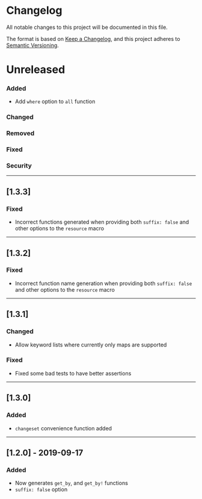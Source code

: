 Changelog
=========

All notable changes to this project will be documented in this file.

The format is based on [Keep a Changelog](https://keepachangelog.com/en/1.0.0/),
and this project adheres to [Semantic Versioning](https://semver.org/spec/v2.0.0.html).

Unreleased
==========
### Added
- Add `where` option to `all` function
### Changed

### Removed

### Fixed

### Security

---

[1.3.3]
-------
### Fixed
- Incorrect functions generated when providing both `suffix: false` and other  options to the `resource` macro

---

[1.3.2]
-------
### Fixed
- Incorrect function name generation when providing both `suffix: false` and other options to the `resource` macro

---

[1.3.1]
-------
### Changed
- Allow keyword lists where currently only maps are supported

### Fixed
- Fixed some bad tests to have better assertions

---

[1.3.0]
-------
### Added
- `changeset` convenience function added

---

[1.2.0] - 2019-09-17
--------------------
### Added
- Now generates `get_by`, and `get_by!` functions
- `suffix: false` option
